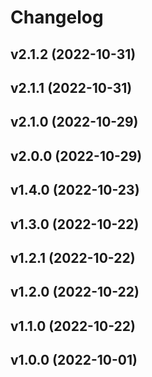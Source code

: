 # Changelog

<!--next-version-placeholder-->

## v2.1.2 (2022-10-31)


## v2.1.1 (2022-10-31)


## v2.1.0 (2022-10-29)


## v2.0.0 (2022-10-29)


## v1.4.0 (2022-10-23)


## v1.3.0 (2022-10-22)


## v1.2.1 (2022-10-22)


## v1.2.0 (2022-10-22)


## v1.1.0 (2022-10-22)


## v1.0.0 (2022-10-01)

